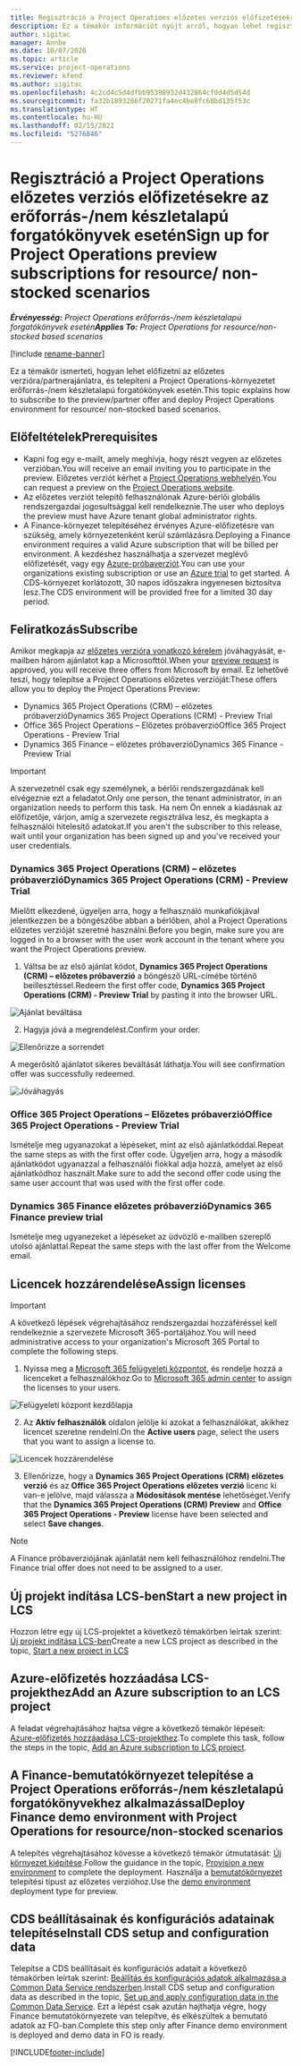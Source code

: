 ```yaml
---
title: Regisztráció a Project Operations előzetes verziós előfizetésekre az erőforrás-/nem készletalapú forgatókönyvek esetén
description: Ez a témakör információt nyújt arról, hogyan lehet regisztrálni és telepíteni a Dynamics 365 Project Operations alkalmazást erőforrás-/nem készletalapú forgatókönyvek esetén.
author: sigitac
manager: Annbe
ms.date: 10/07/2020
ms.topic: article
ms.service: project-operations
ms.reviewer: kfend
ms.author: sigitac
ms.openlocfilehash: 4c2cd4c5d4dfbb95398932d432864cf0d4d5d54d
ms.sourcegitcommit: fa32b1893286f20271fa4ec4be8fc68bd135f53c
ms.translationtype: HT
ms.contentlocale: hu-HU
ms.lasthandoff: 02/15/2021
ms.locfileid: "5276846"
---
```

# <a name="sign-up-for-project-operations-preview-subscriptions-for-resource-non-stocked-scenarios"></a><span data-ttu-id="efec2-103">Regisztráció a Project Operations előzetes verziós előfizetésekre az erőforrás-/nem készletalapú forgatókönyvek esetén</span><span class="sxs-lookup"><span data-stu-id="efec2-103">Sign up for Project Operations preview subscriptions for resource/ non-stocked scenarios</span></span>

<span data-ttu-id="efec2-104">_**Érvényesség:** Project Operations erőforrás-/nem készletalapú forgatókönyvek esetén_</span><span class="sxs-lookup"><span data-stu-id="efec2-104">_**Applies To:** Project Operations for resource/non-stocked based scenarios_</span></span>

[!include [rename-banner](~/includes/cc-data-platform-banner.md)]

<span data-ttu-id="efec2-105">Ez a témakör ismerteti, hogyan lehet előfizetni az előzetes verzióra/partnerajánlatra, és telepíteni a Project Operations-környezetet erőforrás-/nem készletalapú forgatókönyvek esetén.</span><span class="sxs-lookup"><span data-stu-id="efec2-105">This topic explains how to subscribe to the preview/partner offer and deploy Project Operations environment for resource/ non-stocked based scenarios.</span></span>

## <a name="prerequisites"></a><span data-ttu-id="efec2-106">Előfeltételek</span><span class="sxs-lookup"><span data-stu-id="efec2-106">Prerequisites</span></span>

- <span data-ttu-id="efec2-107">Kapni fog egy e-mailt, amely meghívja, hogy részt vegyen az előzetes verzióban.</span><span class="sxs-lookup"><span data-stu-id="efec2-107">You will receive an email inviting you to participate in the preview.</span></span> <span data-ttu-id="efec2-108">Előzetes verziót kérhet a [Project Operations webhelyén](https://dynamics.microsoft.com/en-us/project-operations/overview/).</span><span class="sxs-lookup"><span data-stu-id="efec2-108">You can request a preview on the [Project Operations website](https://dynamics.microsoft.com/en-us/project-operations/overview/).</span></span>
- <span data-ttu-id="efec2-109">Az előzetes verziót telepítő felhasználónak Azure-bérlői globális rendszergazdai jogosultsággal kell rendelkeznie.</span><span class="sxs-lookup"><span data-stu-id="efec2-109">The user who deploys the preview must have Azure tenant global administrator rights.</span></span>
- <span data-ttu-id="efec2-110">A Finance-környezet telepítéséhez érvényes Azure-előfizetésre van szükség, amely környezetenként kerül számlázásra.</span><span class="sxs-lookup"><span data-stu-id="efec2-110">Deploying a Finance environment requires a valid Azure subscription that will be billed per environment.</span></span> <span data-ttu-id="efec2-111">A kezdéshez használhatja a szervezet meglévő előfizetését, vagy egy [Azure-próbaverziót](https://azure.microsoft.com/en-us/free/).</span><span class="sxs-lookup"><span data-stu-id="efec2-111">You can use your organizations existing subscription or use an [Azure trial](https://azure.microsoft.com/en-us/free/) to get started.</span></span> <span data-ttu-id="efec2-112">A CDS-környezet korlátozott, 30 napos időszakra ingyenesen biztosítva lesz.</span><span class="sxs-lookup"><span data-stu-id="efec2-112">The CDS environment will be provided free for a limited 30 day period.</span></span>

## <a name="subscribe"></a><span data-ttu-id="efec2-113">Feliratkozás</span><span class="sxs-lookup"><span data-stu-id="efec2-113">Subscribe</span></span>

<span data-ttu-id="efec2-114">Amikor megkapja az [előzetes verzióra vonatkozó kérelem](https://forms.office.com/FormsPro/Pages/ResponsePage.aspx?id=v4j5cvGGr0GRqy180BHbR56j8lZs0FdAvwT75_WNFyxUMkRDV1NYQU5TNjE2VjhKOVBUNVg2R0s1NC4u) jóváhagyását, e-mailben három ajánlatot kap a Microsofttól.</span><span class="sxs-lookup"><span data-stu-id="efec2-114">When your [preview request](https://forms.office.com/FormsPro/Pages/ResponsePage.aspx?id=v4j5cvGGr0GRqy180BHbR56j8lZs0FdAvwT75_WNFyxUMkRDV1NYQU5TNjE2VjhKOVBUNVg2R0s1NC4u) is approved, you will receive three offers from Microsoft by email.</span></span> <span data-ttu-id="efec2-115">Ez lehetővé teszi, hogy telepítse a Project Operations előzetes verzióját:</span><span class="sxs-lookup"><span data-stu-id="efec2-115">These offers allow you to deploy the Project Operations Preview:</span></span>

- <span data-ttu-id="efec2-116">Dynamics 365 Project Operations (CRM) – előzetes próbaverzió</span><span class="sxs-lookup"><span data-stu-id="efec2-116">Dynamics 365 Project Operations (CRM) - Preview Trial</span></span>
- <span data-ttu-id="efec2-117">Office 365 Project Operations – Előzetes próbaverzió</span><span class="sxs-lookup"><span data-stu-id="efec2-117">Office 365 Project Operations - Preview Trial</span></span>
- <span data-ttu-id="efec2-118">Dynamics 365 Finance – előzetes próbaverzió</span><span class="sxs-lookup"><span data-stu-id="efec2-118">Dynamics 365 Finance - Preview Trial</span></span>

> [!IMPORTANT]
> <span data-ttu-id="efec2-119">A szervezetnél csak egy személynek, a bérlői rendszergazdának kell elvégeznie ezt a feladatot.</span><span class="sxs-lookup"><span data-stu-id="efec2-119">Only one person, the tenant administrator, in an organization needs to perform this task.</span></span> <span data-ttu-id="efec2-120">Ha nem Ön ennek a kiadásnak az előfizetője, várjon, amíg a szervezete regisztrálva lesz, és megkapta a felhasználói hitelesítő adatokat.</span><span class="sxs-lookup"><span data-stu-id="efec2-120">If you aren't the subscriber to this release, wait until your organization has been signed up and you've received your user credentials.</span></span>

### <a name="dynamics-365-project-operations-crm---preview-trial"></a><span data-ttu-id="efec2-121">Dynamics 365 Project Operations (CRM) – előzetes próbaverzió</span><span class="sxs-lookup"><span data-stu-id="efec2-121">Dynamics 365 Project Operations (CRM) - Preview Trial</span></span> 

<span data-ttu-id="efec2-122">Mielőtt elkezdené, ügyeljen arra, hogy a felhasználó munkafiókjával jelentkezzen be a böngészőbe abban a bérlőben, ahol a Project Operations előzetes verzióját szeretné használni.</span><span class="sxs-lookup"><span data-stu-id="efec2-122">Before you begin, make sure you are logged in to a browser with the user work account in the tenant where you want the Project Operations preview.</span></span>

1. <span data-ttu-id="efec2-123">Váltsa be az első ajánlat kódot, **Dynamics 365 Project Operations (CRM) – előzetes próbaverzió** a böngésző URL-címébe történő beillesztéssel.</span><span class="sxs-lookup"><span data-stu-id="efec2-123">Redeem the first offer code, **Dynamics 365 Project Operations (CRM) - Preview Trial** by pasting it into the browser URL.</span></span>

![Ajánlat beváltása](./media/16RedeemFirstOfferNew.png)

2. <span data-ttu-id="efec2-125">Hagyja jóvá a megrendelést.</span><span class="sxs-lookup"><span data-stu-id="efec2-125">Confirm your order.</span></span>

![Ellenőrizze a sorrendet](./media/17ConfirmOrderNew.png)

<span data-ttu-id="efec2-127">A megerősítő ajánlatot sikeres beváltását láthatja.</span><span class="sxs-lookup"><span data-stu-id="efec2-127">You will see confirmation offer was successfully redeemed.</span></span>

![Jóváhagyás](./media/18OrderConfirmationNew.png)

### <a name="office-365-project-operations---preview-trial"></a><span data-ttu-id="efec2-129">Office 365 Project Operations – Előzetes próbaverzió</span><span class="sxs-lookup"><span data-stu-id="efec2-129">Office 365 Project Operations - Preview Trial</span></span>

<span data-ttu-id="efec2-130">Ismételje meg ugyanazokat a lépéseket, mint az első ajánlatkóddal.</span><span class="sxs-lookup"><span data-stu-id="efec2-130">Repeat the same steps as with the first offer code.</span></span> <span data-ttu-id="efec2-131">Ügyeljen arra, hogy a második ajánlatkódot ugyanazzal a felhasználói fiókkal adja hozzá, amelyet az első ajánlatkódhoz használt.</span><span class="sxs-lookup"><span data-stu-id="efec2-131">Make sure to add the second offer code using the same user account that was used with the first offer code.</span></span>

### <a name="dynamics-365-finance-preview-trial"></a><span data-ttu-id="efec2-132">Dynamics 365 Finance előzetes próbaverzió</span><span class="sxs-lookup"><span data-stu-id="efec2-132">Dynamics 365 Finance preview trial</span></span>

<span data-ttu-id="efec2-133">Ismételje meg ugyanezeket a lépéseket az üdvözlő e-mailben szereplő utolsó ajánlattal.</span><span class="sxs-lookup"><span data-stu-id="efec2-133">Repeat the same steps with the last offer from the Welcome email.</span></span>

## <a name="assign-licenses"></a><span data-ttu-id="efec2-134">Licencek hozzárendelése</span><span class="sxs-lookup"><span data-stu-id="efec2-134">Assign licenses</span></span>

> [!IMPORTANT]
> <span data-ttu-id="efec2-135">A következő lépések végrehajtásához rendszergazdai hozzáféréssel kell rendelkeznie a szervezete Microsoft 365-portáljához.</span><span class="sxs-lookup"><span data-stu-id="efec2-135">You will need administrative access to your organization's Microsoft 365 Portal to complete the following steps.</span></span>

1. <span data-ttu-id="efec2-136">Nyissa meg a [Microsoft 365 felügyeleti központot](https://portal.office.com/), és rendelje hozzá a licenceket a felhasználókhoz.</span><span class="sxs-lookup"><span data-stu-id="efec2-136">Go to [Microsoft 365 admin center](https://portal.office.com/) to assign the licenses to your users.</span></span>

![Felügyeleti központ kezdőlapja](./media/14AdminPortal.png)

2. <span data-ttu-id="efec2-138">Az **Aktív felhasználók** oldalon jelölje ki azokat a felhasználókat, akikhez licencet szeretne rendelni.</span><span class="sxs-lookup"><span data-stu-id="efec2-138">On the **Active users** page, select the users that you want to assign a license to.</span></span>

![Licencek hozzárendelése](./media/15AssignLicenses.png)

3. <span data-ttu-id="efec2-140">Ellenőrizze, hogy a **Dynamics 365 Project Operations (CRM) előzetes verzió** és az **Office 365 Project Operations előzetes verzió** licenc ki van-e jelölve, majd válassza a **Módosítások mentése** lehetőséget.</span><span class="sxs-lookup"><span data-stu-id="efec2-140">Verify that the **Dynamics 365 Project Operations (CRM) Preview** and **Office 365 Project Operations - Preview** license have been selected and select **Save changes**.</span></span>

> [!NOTE]
> <span data-ttu-id="efec2-141">A Finance próbaverziójának ajánlatát nem kell felhasználóhoz rendelni.</span><span class="sxs-lookup"><span data-stu-id="efec2-141">The Finance trial offer does not need to be assigned to a user.</span></span>

## <a name="start-a-new-project-in-lcs"></a><span data-ttu-id="efec2-142">Új projekt indítása LCS-ben</span><span class="sxs-lookup"><span data-stu-id="efec2-142">Start a new project in LCS</span></span>

<span data-ttu-id="efec2-143">Hozzon létre egy új LCS-projektet a következő témakörben leírtak szerint: [Új projekt indítása LCS-ben](create-lcs-project.md)</span><span class="sxs-lookup"><span data-stu-id="efec2-143">Create a new LCS project as described in the topic, [Start a new project in LCS](create-lcs-project.md)</span></span>

## <a name="add-an-azure-subscription-to-an-lcs-project"></a><span data-ttu-id="efec2-144">Azure-előfizetés hozzáadása LCS-projekthez</span><span class="sxs-lookup"><span data-stu-id="efec2-144">Add an Azure subscription to an LCS project</span></span>

<span data-ttu-id="efec2-145">A feladat végrehajtásához hajtsa végre a következő témakör lépéseit: [Azure-előfizetés hozzáadása LCS-projekthez](resource-add-azure-subscription-lcs-project.md).</span><span class="sxs-lookup"><span data-stu-id="efec2-145">To complete this task, follow the steps in the topic, [Add an Azure subscription to LCS project](resource-add-azure-subscription-lcs-project.md).</span></span>

## <a name="deploy-finance-demo-environment-with-project-operations-for-resourcenon-stocked-scenarios"></a><span data-ttu-id="efec2-146">A Finance-bemutatókörnyezet telepítése a Project Operations erőforrás-/nem készletalapú forgatókönyvekhez alkalmazással</span><span class="sxs-lookup"><span data-stu-id="efec2-146">Deploy Finance demo environment with Project Operations for resource/non-stocked scenarios</span></span>

<span data-ttu-id="efec2-147">A telepítés végrehajtásához kövesse a következő témakör útmutatását: [Új környezet kiépítése](resource-provision-new-environment.md).</span><span class="sxs-lookup"><span data-stu-id="efec2-147">Follow the guidance in the topic, [Provision a new environment](resource-provision-new-environment.md) to complete the deployment.</span></span> <span data-ttu-id="efec2-148">Használja a [bemutatókörnyezet](https://docs.microsoft.com/dynamics365/fin-ops-core/dev-itpro/deployment/deploy-demo-environment) telepítési típust az előzetes verzióhoz.</span><span class="sxs-lookup"><span data-stu-id="efec2-148">Use the [demo environment](https://docs.microsoft.com/dynamics365/fin-ops-core/dev-itpro/deployment/deploy-demo-environment) deployment type for preview.</span></span> 

## <a name="install-cds-setup-and-configuration-data"></a><span data-ttu-id="efec2-149">CDS beállításainak és konfigurációs adatainak telepítése</span><span class="sxs-lookup"><span data-stu-id="efec2-149">Install CDS setup and configuration data</span></span>

<span data-ttu-id="efec2-150">Telepítse a CDS beállításait és konfigurációs adatait a következő témakörben leírtak szerint: [Beállítás és konfigurációs adatok alkalmazása a Common Data Service rendszerben](resource-apply-pro-setup-config-data.md).</span><span class="sxs-lookup"><span data-stu-id="efec2-150">Install CDS setup and configuration data as described in the topic, [Set up and apply configuration data in the Common Data Service](resource-apply-pro-setup-config-data.md).</span></span>
<span data-ttu-id="efec2-151">Ezt a lépést csak azután hajthatja végre, hogy Finance bemutatókörnyezete van telepítve, és elkészültek a bemutató adatok az FO-ban.</span><span class="sxs-lookup"><span data-stu-id="efec2-151">Complete this step only after Finance demo environment is deployed and demo data in FO is ready.</span></span>


[!INCLUDE[footer-include](../includes/footer-banner.md)]